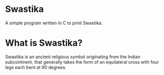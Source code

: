 # Swastika
A simple program written in C to print Swastika.

# What is Swastika?
Swastika is an ancient religious symbol originating from the Indian subcontinent, that generally takes the form of an equilateral cross with four legs each bent at 90 degrees.
